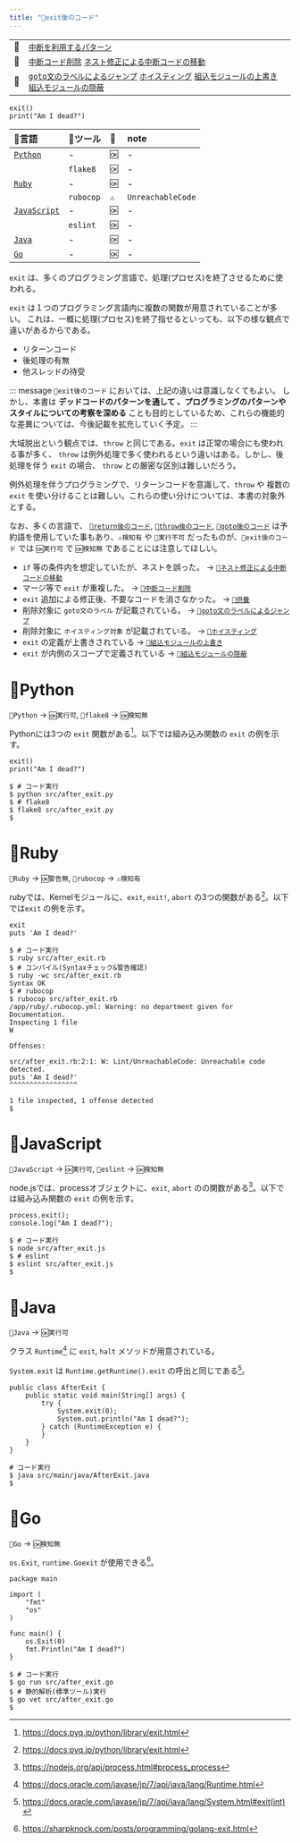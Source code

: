 ```yaml
---
title: "🧪exit後のコード"
---
```


|||
|:--|:--|
|🔖|[`中断を利用するパターン`](./p_after)|
|👼|[`中断コード削除`](./a_after_stop_delete) [`ネスト修正による中断コードの移動`](./a_after_stop_move)|
|🧟|[`goto文のラベルによるジャンプ`](./z_goto) [`ホイスティング`](./z_hoisting) [`組込モジュールの上書き`](./z_builtin_override) [`組込モジュールの隠蔽`](./z_builtin_hide)|

``` python:🚩 after_exit.py:./projects/python/src/after_exit.py
exit()
print("Am I dead?")

```

|🔧言語|🔩ツール|🚩|note|
|:--|:--|:--|:--|
|[`Python`](#🔧python)|-|`🆗`|-|
||`flake8`|`🆗`|-|
|[`Ruby`](#🔧ruby)|-|`🆗`|-|
||`rubocop`|`⚠`|`UnreachableCode`|
|[`JavaScript`](#🔧javascript)|-|`🆗`|-|
||`eslint`|`🆗`|-|
|[`Java`](#🔧java)|-|`🆗`|-|
|[`Go`](#🔧go)|-|`🆗`|-|

`exit` は、多くのプログラミング言語で、処理(プロセス)を終了させるために使われる。

`exit` は１つのプログラミング言語内に複数の関数が用意されていることが多い。
これは、一概に処理(プロセス)を終了指せるといっても、以下の様な観点で違いがあるからである。

- リターンコード
- 後処理の有無
- 他スレッドの待受

::: message
`🧪exit後のコード` においては、上記の違いは意識しなくてもよい。
しかし、本書は **デッドコードのパターンを通して 、プログラミングのパターンやスタイルについての考察を深める** ことも目的としているため、これらの機能的な差異については、今後記載を拡充していく予定。
:::

大域脱出という観点では、`throw` と同じである。`exit` は正常の場合にも使われる事が多く、 `throw` は例外処理で多く使われるという違いはある。しかし、後処理を伴う `exit` の場合、 `throw` との厳密な区別は難しいだろう。

例外処理を伴うプログラミングで、リターンコードを意識して、`throw` や 複数の `exit` を使い分けることは難しい。これらの使い分けについては、本書の対象外とする。

なお、多くの言語で、 [`🧪return後のコード`](./r_after_return), [`🧪throw後のコード`](./r_after_throw), [`🧪goto後のコード`](./r_after_goto) は予約語を使用していた事もあり、`⚠検知有` や `🚫実行不可` だったものが、`🧪exit後のコード` では `🆗実行可` で `🆗検知無` であることには注意してほしい。

 - `if` 等の条件内を想定していたが、ネストを誤った。 -> [`👼ネスト修正による中断コードの移動`](./a_after_stop_move)
 - マージ等で `exit` が重複した。 -> [`👼中断コード削除`](./a_after_stop_delete)
 - `exit` 追加による修正後、不要なコードを消さなかった。 -> [`🛐供養`](./memorial)
 - 削除対象に `goto文のラベル` が記載されている。 -> [`🧟goto文のラベルによるジャンプ`](./z_goto)
 - 削除対象に `ホイスティング対象` が記載されている。  -> [`🧟ホイスティング`](./z_hoisting)
 - `exit` の定義が上書きされている ->  [`🧟組込モジュールの上書き`](./z_builtin_override)
 - `exit` が内側のスコープで定義されている -> [`🧟組込モジュールの隠蔽`](./z_builtin_hide)


# 🔧Python

`🔧Python` -> `🆗実行可`, `🔩flake8` -> `🆗検知無`

Pythonには3つの `exit` 関数がある[^1]。以下では組み込み関数の `exit` の例を示す。

[^1]: https://docs.pyq.jp/python/library/exit.html

``` python:🚩 after_exit.py:./projects/python/src/after_exit.py
exit()
print("Am I dead?")

```

``` console
$ # コード実行
$ python src/after_exit.py 
$ # flake8
$ flake8 src/after_exit.py 
$ 
```

# 🔧Ruby

`🔧Ruby` -> `🆗警告無`,  `🔩rubocop` -> `⚠検知有`

rubyでは、Kernelモジュールに、`exit`, `exit!`, `abort` の3つの関数がある[^2]。以下では`exit` の例を示す。

[^2]: https://docs.pyq.jp/python/library/exit.html


``` ruby:🚩 after_exit.rb:./projects/ruby/src/after_exit.rb
exit
puts 'Am I dead?'

```

``` console
$ # コード実行
$ ruby src/after_exit.rb 
$ # コンパイル(Syntaxチェック&警告確認)
$ ruby -wc src/after_exit.rb 
Syntax OK
$ # rubocop
$ rubocop src/after_exit.rb 
/app/ruby/.rubocop.yml: Warning: no department given for Documentation.
Inspecting 1 file
W

Offenses:

src/after_exit.rb:2:1: W: Lint/UnreachableCode: Unreachable code detected.
puts 'Am I dead?'
^^^^^^^^^^^^^^^^^

1 file inspected, 1 offense detected
$ 
```

# 🔧JavaScript

`🔧JavaScript` -> `🆗実行可`, `🔩eslint` -> `🆗検知無`

node.jsでは、processオブジェクトに、`exit`, `abort` のの関数がある[^3]。以下では組み込み関数の `exit` の例を示す。

[^3]: https://nodejs.org/api/process.html#process_process

``` js:🚩 after_exit.js:./projects/javascript/src/after_exit.js
process.exit();
console.log("Am I dead?");

```

``` console
$ # コード実行
$ node src/after_exit.js 
$ # eslint
$ eslint src/after_exit.js 
$ 
```

# 🔧Java

`🔧Java` -> `🆗実行可`

クラス `Runtime`[^4] に `exit`, `halt` メソッドが用意されている。

[^4]: https://docs.oracle.com/javase/jp/7/api/java/lang/Runtime.html

`System.exit` は `Runtime.getRuntime().exit` の呼出と同じである[^5]。

[^5]: https://docs.oracle.com/javase/jp/7/api/java/lang/System.html#exit(int)

``` java:🚩 AfterExit.java:./projects/java/src/main/java/AfterExit.java
public class AfterExit {
    public static void main(String[] args) {
        try {
            System.exit(0);
            System.out.println("Am I dead?");
        } catch (RuntimeException e) {
        }
    }
}
```

``` console
# コード実行
$ java src/main/java/AfterExit.java 
$ 
```

# 🔧Go

`🔧Go` -> `🆗検知無`

`os.Exit`, `runtime.Goexit` が使用できる[^6]。

[^6]: https://sharpknock.com/posts/programming/golang-exit.html

``` go:🚩 after_exit.go:./projects/golang/src/after_exit.go
package main

import (
	"fmt"
	"os"
)

func main() {
	os.Exit(0)
	fmt.Println("Am I dead?")
}

```

``` console
$ # コード実行
$ go run src/after_exit.go 
$ # 静的解析(標準ツール)実行
$ go vet src/after_exit.go 
$ 
```
